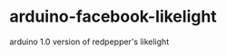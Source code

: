 arduino-facebook-likelight
==========================

arduino 1.0 version of redpepper's likelight 
